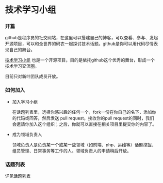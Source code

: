 技术学习小组
===================


### 开篇

github是程序员的社交网站，在这里可以搭建自己的博客，可以查看、参与、发起开源项目，可以和全世界的码农一起探讨技术话题。github是你可以用代码尽情表现自己的舞台。

[技术学习小组](https://github.com/techstudy) 也是一个开源项目，目的是依托github这个优秀的舞台，形成一个技术学习交流圈。


目前只对新叶团队成员开放。

### 如何加入

* 加入学习小组

  在话题列表里，选择你感兴趣的任何一个，fork一份在你自己的名下，添加你的代码或回答，然后发送 pull request。接收你的pull request的同时，我们会邀请你加入这个组织；之后，你就可以直接在相关项目里提交你的内容了。

* 成为领域负责人

  领域负责人是负责某一个或某一些领域（如前端、php、运维等）话题挖掘、组员管理、日常事务等工作的人。领域负责人的申请稍后开放。


### 话题列表

详见[话题列表](topics.md)
